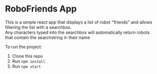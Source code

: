 # RoboFriends App

This is a simple react app that displays a list of robot "friends" and allows filtering the list with a searchbox.\
Any characters typed into the searchbox will automatically return robots that contain the searchstring in their name

To run the project:

1. Clone this repo
2. Run `npm install`
3. Run `npm start`
